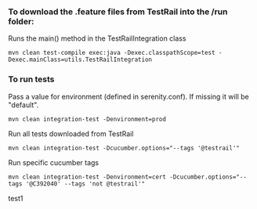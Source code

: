 
### To download the .feature files from TestRail into the /run folder:
Runs the main() method in the TestRailIntegration class
```
mvn clean test-compile exec:java -Dexec.classpathScope=test -Dexec.mainClass=utils.TestRailIntegration
```


### To run tests

Pass a value for environment (defined in serenity.conf). If missing it will be "default".
```
mvn clean integration-test -Denvironment=prod
```

Run all tests downloaded from TestRail
```
mvn clean integration-test -Dcucumber.options="--tags '@testrail'"
```

Run specific cucumber tags
```
mvn clean integration-test -Denvironment=cert -Dcucumber.options="--tags '@C392040' --tags 'not @testrail'" 
```

test1
